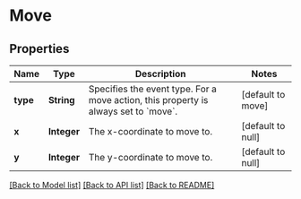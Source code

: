 # Move
## Properties

| Name | Type | Description | Notes |
|------------ | ------------- | ------------- | -------------|
| **type** | **String** | Specifies the event type. For a move action, this property is  always set to &#x60;move&#x60;.  | [default to move] |
| **x** | **Integer** | The x-coordinate to move to.  | [default to null] |
| **y** | **Integer** | The y-coordinate to move to.  | [default to null] |

[[Back to Model list]](../README.md#documentation-for-models) [[Back to API list]](../README.md#documentation-for-api-endpoints) [[Back to README]](../README.md)

